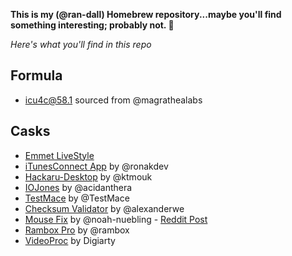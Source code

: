 **This is my (@ran-dall) Homebrew repository...maybe you'll find something interesting; probably not. 🤙**

*Here's what you'll find in this repo*

## Formula
- [icu4c@58.1](https://github.com/magrathealabs/homebrew-mlabs/blob/master/Formula/icu4c%4058.1.rb) sourced from @magrathealabs

## Casks
- [Emmet LiveStyle](https://github.com/livestyle/app)
- [iTunesConnect App](https://github.com/ronakdev/itunesconnect) by @ronakdev
- [Hackaru-Desktop](https://github.com/ktmouk/hackaru-desktop) by @ktmouk
- [IOJones](https://github.com/acidanthera/IOJones) by @acidanthera
- [TestMace](https://testmace.com) by @TestMace
- [Checksum Validator](https://github.com/alexanderwe/checksum-validator) by @alexanderwe
- [Mouse Fix](https://github.com/noah-nuebling/mac-mouse-fix) by @noah-nuebling - [Reddit Post](https://www.reddit.com/r/mac/comments/dca249/i_made_mac_mouse_fix_a_simple_mac_app_that_will/)
- [Rambox Pro](https://github.com/ramboxapp/download) by @rambox
- [VideoProc](https://www.videoproc.com/) by Digiarty
